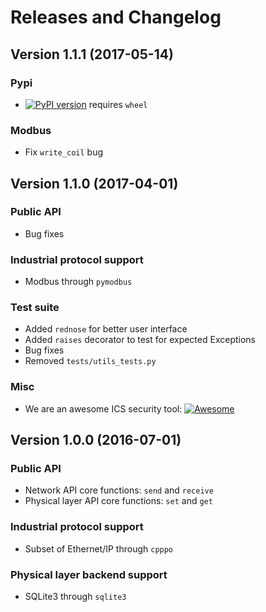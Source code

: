 # Releases and Changelog

## Version 1.1.1 (2017-05-14)

### Pypi

* [![PyPI version](https://badge.fury.io/py/minicps.svg)](https://badge.fury.io/py/minicps) requires `wheel`

### Modbus

* Fix `write_coil` bug

## Version 1.1.0 (2017-04-01)

### Public API

* Bug fixes

### Industrial protocol support

* Modbus through `pymodbus`

### Test suite

* Added `rednose` for better user interface
* Added `raises` decorator to test for expected Exceptions
* Bug fixes
* Removed `tests/utils_tests.py`


### Misc

* We are an awesome ICS security tool:
[![Awesome](https://cdn.rawgit.com/sindresorhus/awesome/d7305f38d29fed78fa85652e3a63e154dd8e8829/media/badge.svg)](https://github.com/hslatman/awesome-industrial-control-system-security)


## Version 1.0.0 (2016-07-01)

### Public API

* Network API core functions: `send` and `receive`
* Physical layer API core functions: `set` and `get`

### Industrial protocol support

* Subset of Ethernet/IP through `cpppo`

### Physical layer backend support

* SQLite3 through `sqlite3`
